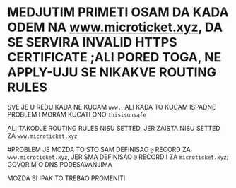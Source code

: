 # MEDJUTIM PRIMETI OSAM DA KADA ODEM NA www.microticket.xyz, DA SE SERVIRA INVALID HTTPS CERTIFICATE ;ALI PORED TOGA, NE APPLY-UJU SE NIKAKVE ROUTING RULES

SVE JE U REDU KADA NE KUCAM `www.`, ALI KADA TO KUCAM ISPADNE PROBLEM I MORAM KUCATI ONO `thisisunsafe`

ALI TAKODJE ROUTING RULES NISU SETTED, JER ZAISTA NISU SETTED ZA `www.microticket.xyz`

#PROBLEM JE MOZDA TO STO SAM DEFINISAO `@` RECORD ZA `www.microticket.xyz`, JER SMA DEFINISAO `@` RECORD I ZA `microticket.xyz`; GOVORIM O DNS PODESAVANJIMA

MOZDA BI IPAK TO TREBAO PROMENITI
